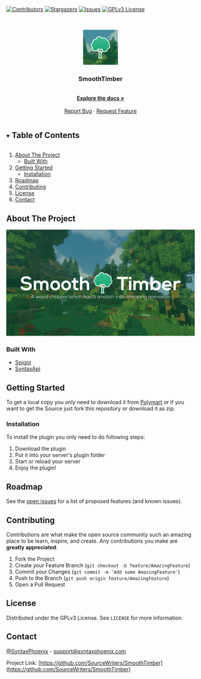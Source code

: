 <!--
*** Thanks for checking out the Best-README-Template. If you have a suggestion
*** that would make this better, please fork the vCompat and create a pull request
*** or simply open an issue with the tag "enhancement".
*** Thanks again! Now go create something AMAZING! :D
***
***
***
*** To avoid retyping too much info. Do a search and replace for the following:
*** SourceWriters, vCompat, twitter_handle, email, vCompat, project_description
-->



<!-- PROJECT SHIELDS -->
<!--
*** I'm using markdown "reference style" links for readability.
*** Reference links are enclosed in brackets [ ] instead of parentheses ( ).
*** See the bottom of this document for the declaration of the reference variables
*** for contributors-url, forks-url, etc. This is an optional, concise syntax you may use.
*** https://www.markdownguide.org/basic-syntax/#reference-style-links
-->
[![Contributors][contributors-shield]][contributors-url]
[![Stargazers][stars-shield]][stars-url]
[![Issues][issues-shield]][issues-url]
[![GPLv3 License][license-shield]][license-url]



<!-- PROJECT LOGO -->
<br />
<p align="center">
  <a href="https://github.com/SourceWriters/SmoothTimber">
    <img src="images/logo.png" alt="Logo" width="96" height="96"/>
  </a>

  <h3 align="center">SmoothTimber</h3>

  <p align="center">
    <!-- TODO: project_description -->
    <br />
    <a href="https://confluence.syntaxphoenix.com/display/SMTIM"><strong>Explore the docs »</strong></a>
    <br />
    <br />
    <a href="https://github.com/SourceWriters/SmoothTimber/issues/new?labels=Bug&template=bug_report.md&title=%5BBUG%5D+Some+bug+that+happend">Report Bug</a>
    ·
    <a href="https://github.com/SourceWriters/SmoothTimber/issues/new?labels=Enhancement%2C+Priority%3A+Optional&template=feature_request.md&title=%5BFEATURE%5D+Some+feature+that+could+be+cool">Request Feature</a>
  </p>
</p>



<!-- TABLE OF CONTENTS -->
<details open="open">
  <summary><h2 style="display: inline-block">Table of Contents</h2></summary>
  <ol>
    <li>
      <a href="#about-the-project">About The Project</a>
      <ul>
        <li><a href="#built-with">Built With</a></li>
      </ul>
    </li>
    <li>
      <a href="#getting-started">Getting Started</a>
      <ul>
        <li><a href="#installation">Installation</a></li>
      </ul>
    </li>
    <li><a href="#roadmap">Roadmap</a></li>
    <li><a href="#contributing">Contributing</a></li>
    <li><a href="#license">License</a></li>
    <li><a href="#contact">Contact</a></li>
  </ol>
</details>



<!-- ABOUT THE PROJECT -->
## About The Project

<img src="images/banner.png" alt="SmoothTimber Banner"/>



### Built With

* [Spigot](https://hub.spigotmc.org/stash/projects/SPIGOT/repos/spigot/browse)
* [SyntaxApi](https://github.com/SyntaxPhoenix/syntaxapi)


<!-- GETTING STARTED -->
## Getting Started

To get a local copy you only need to download it from [Polymart](https://polymart.org/resource/smoothtimber.103)
or if you want to get the Source just fork this repository or download it as zip.

### Installation

To install the plugin you only need to do following steps:
1. Download the plugin
2. Put it into your server's plugin folder
3. Start or reload your server
4. Enjoy the plugin!



<!-- ROADMAP -->
## Roadmap

See the [open issues](https://github.com/SourceWriters/SmoothTimber/issues) for a list of proposed features (and known issues).



<!-- CONTRIBUTING -->
## Contributing

Contributions are what make the open source community such an amazing place to be learn, inspire, and create. Any contributions you make are **greatly appreciated**.

1. Fork the Project
2. Create your Feature Branch (`git checkout -b feature/AmazingFeature`)
3. Commit your Changes (`git commit -m 'Add some AmazingFeature'`)
4. Push to the Branch (`git push origin feature/AmazingFeature`)
5. Open a Pull Request



<!-- LICENSE -->
## License

Distributed under the GPLv3 License. See `LICENSE` for more information.



<!-- CONTACT -->
## Contact

[@SyntaxPhoenix](https://twitter.com/SyntaxPhoenix) - support@syntaxphoenix.com

Project Link: [https://github.com/SourceWriters/SmoothTimber](https://github.com/SourceWriters/SmoothTimber)





<!-- MARKDOWN LINKS & IMAGES -->
<!-- https://www.markdownguide.org/basic-syntax/#reference-style-links -->
[contributors-shield]: https://img.shields.io/github/contributors/SourceWriters/SmoothTimber.svg?style=flat-square
[contributors-url]: https://github.com/SourceWriters/SmoothTimber/graphs/contributors
[stars-shield]: https://img.shields.io/github/stars/SourceWriters/SmoothTimber.svg?style=flat-square
[stars-url]: https://github.com/SourceWriters/SmoothTimber/stargazers
[issues-shield]: https://img.shields.io/github/issues/SourceWriters/SmoothTimber.svg?style=flat-square
[issues-url]: https://github.com/SourceWriters/SmoothTimber/issues
[license-shield]: https://img.shields.io/github/license/SourceWriters/SmoothTimber.svg?style=flat-square
[license-url]: https://github.com/SourceWriters/SmoothTimber/blob/master/LICENSE
